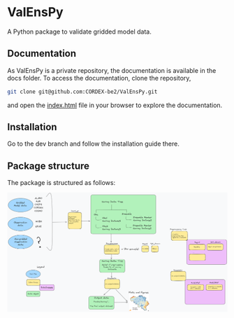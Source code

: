 # ValEnsPy
A Python package to validate gridded model data.

## Documentation
As ValEnsPy is a private repository, the documentation is available in the docs folder.
To access the documentation, clone the repository,
```bash
git clone git@github.com:CORDEX-be2/ValEnsPy.git
```
and open the [index.html](docs/_build/index.html) file in your browser to explore the documentation.

## Installation

Go to the dev branch and follow the installation guide there. 

## Package structure

The package is structured as follows:

![Package structure](docs/package_structure.png)
